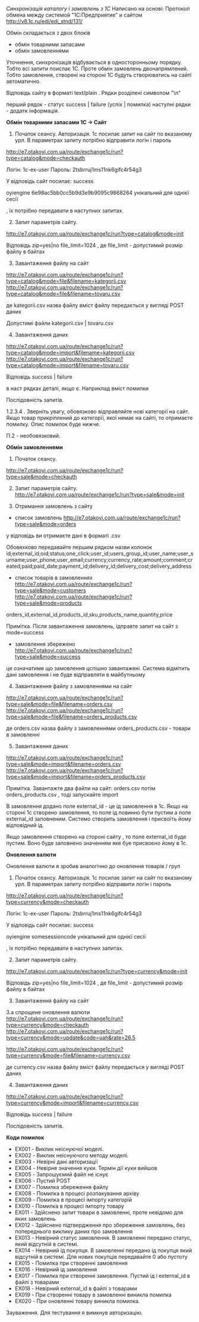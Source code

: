 *Синхронізація каталогу і замовлень з 1C*
Написано на основі:
Протокол обмена между системой "1С:Предприятие" и сайтом
http://v8.1c.ru/edi/edi_stnd/131/

Обмін складається з двох блоків
 - обмін товарними запасами
 - обмін замовленнями 
 
 Уточнення, синхронізація відбувається в односторонньому порядку. 
 Тобто всі запити поислає 1С. Проте обмін замовлень двонапрямлений. 
 Тобто замовлення, створені на стороні 1С будуть створюватись на сайті 
 автоматично.  
 
 Відповідь сайту в форматі text/plain . Рядки розділені символом "\n" 
  
  перший рядок - статус success | failure (успіх | помилка)
  наступні рядки - додатк інформація.
  
  
 
 **Обмін товарними запасами 1С -> Сайт**
 
 1. Початок сеансу. Авторизація. 1с посилає запит на сайт по вказаному урл.
 В параметрах запиту потрібно відправити логін і пароль
 
 http://e7.otakoyi.com.ua/route/exchange1c/run?type=catalog&mode=checkauth
 
 Логін: 1c-ex-user
 Пароль: 2tsbrruj1ms11nk6gifc4r54g3
 
 
 У відповідь сайт посилає:
 success
 
 oyiengine
 6e98ac5bb0cc5b9d3e9b9095c9868264 унікальний для однієї сесії
 
 , їх потрібно передавати в наступних запитах.
 
 2. Запит параметрів сайту. 
 
 http://e7.otakoyi.com.ua/route/exchange1c/run?type=catalog&mode=init
 
 Відповідь
 zip=yes|no
 file_limit=1024
 , де file_limit - допустимий розмір файлу в байтах
 
 3. Завантаження файлу на сайт
 
 http://e7.otakoyi.com.ua/route/exchange1c/run?type=catalog&mode=file&filename=kategorii.csv
 http://e7.otakoyi.com.ua/route/exchange1c/run?type=catalog&mode=file&filename=tovaru.csv
  
  де kategorii.csv назва файлу
  вміст файлу передається у вигляді POST даних
  
  Допустимі файли 
  kategorii.csv | tovaru.csv
  
  4. Завантаження даних 
  
 http://e7.otakoyi.com.ua/route/exchange1c/run?type=catalog&mode=import&filename=kategorii.csv
 http://e7.otakoyi.com.ua/route/exchange1c/run?type=catalog&mode=import&filename=tovaru.csv
 
 Відповідь
 success | failure
 
 в наст рядках деталі, якщо є. Наприклад вміст помилки
  
 Послідовність запитів.
 
 1.2.3.4 . Зверніть увагу, обовязково відправляйте нові категорії на сайт.
  Якщо товар прикріплений до категорії, якої немає на сайті, то отримаєте помилку. Опис помилок буде нижче.
   
   П.2 - необовязковий.
  
 **Обмін замовленнями**
  
   1. Початок сеансу. 
   
   http://e7.otakoyi.com.ua/route/exchange1c/run?type=sale&mode=checkauth
   
   2. Запит параметрів сайту. 
   http://e7.otakoyi.com.ua/route/exchange1c/run?type=sale&mode=init
   
   3. Отримання замовлень з сайту
   
   - список замовлень 
   http://e7.otakoyi.com.ua/route/exchange1c/run?type=sale&mode=orders
   
   у відповідь ви отримаєте дані в форматі .csv

   Обовяхково передавайте першим рядком назви колонок
   id;external_id;oid;status;one_click;user_id;users_group_id;user_name;user_surname;user_phone;user_email;currency;currency_rate;amount;comment;created;paid;paid_date;payment_id;delivery_id;delivery_cost;delivery_address
   
   - список товарів в замовленнях
   http://e7.otakoyi.com.ua/route/exchange1c/run?type=sale&mode=customers
   http://e7.otakoyi.com.ua/route/exchange1c/run?type=sale&mode=products
   
   orders_id,external_id,products_id,sku,products_name,quantity,price
   
   Примітка. Після завантаження замовлень, ідправте запит на сайт з mode=success 
   
   - замовлення збережено
   http://e7.otakoyi.com.ua/route/exchange1c/run?type=sale&mode=success
   
   це означатиме що замовлення цспішно завантажені.
    Система відмітить дані замовлення і не буде відправляти в майбутньому
    
   4. Завантаження файлу з замовленнями на сайт
   
 http://e7.otakoyi.com.ua/route/exchange1c/run?type=sale&mode=file&filename=orders.csv
 http://e7.otakoyi.com.ua/route/exchange1c/run?type=sale&mode=file&filename=orders_products.csv
  
  де orders.csv назва файлу з замовленнями
  orders_products.csv - товари в замовленні
  
  5. Завантаження даних 
  
 http://e7.otakoyi.com.ua/route/exchange1c/run?type=sale&mode=import&filename=orders.csv
 http://e7.otakoyi.com.ua/route/exchange1c/run?type=sale&mode=import&filename=orders_products.csv
 
 Примітка. Завантажте два файли на сайт: orders.csv потім orders_products.csv , тоді запускайте import
 
 В замовлення додано поле external_id - це ід замовлення в 1с. Якщо на стороні 1с створено замовлення, то 
 поле ід повинно бути пустим а поле external_id заповненим. Системо створить замовлення і присвоїть йому відповідний ід.
 
 Якщо замовлення створено на стороні сайту , то поле external_id буде пустим. 
 Воно буде заповнено значенням яке буе присвоєно йому в 1с.
 
 **Оновлення валюти**
 
  Оновлення валюти я зробив аналогічно до оновлення товарів / груп
 
  1. Початок сеансу. Авторизація. 1с посилає запит на сайт по вказаному урл.
  В параметрах запиту потрібно відправити логін і пароль
  
  http://e7.otakoyi.com.ua/route/exchange1c/run?type=currency&mode=checkauth
  
  Логін: 1c-ex-user
  Пароль: 2tsbrruj1ms11nk6gifc4r54g3
  
  
  У відповідь сайт посилає:
  success
  
  oyiengine
  somesessioncode унікальний для однієї сесії
  
  , їх потрібно передавати в наступних запитах.
  
  2. Запит параметрів сайту. 
  
  http://e7.otakoyi.com.ua/route/exchange1c/run?type=currency&mode=init
  
  Відповідь
  zip=yes|no
  file_limit=1024
  , де file_limit - допустимий розмір файлу в байтах
  
  3. Завантаження файлу на сайт

  3.a спрощене оновлення валюти
  http://e7.otakoyi.com.ua/route/exchange1c/run?type=currency&mode=checkauth
  http://e7.otakoyi.com.ua/route/exchange1c/run?type=currency&mode=update&code=uah&rate=26.5
  
  
  http://e7.otakoyi.com.ua/route/exchange1c/run?type=currency&mode=file&filename=currency.csv
   
   де currency.csv назва файлу
   вміст файлу передається у вигляді POST даних
   
   4. Завантаження даних 
   
  http://e7.otakoyi.com.ua/route/exchange1c/run?type=currency&mode=import&filename=currency.csv
  
  Відповідь
  success | failure
   
  Послідовність запитів.
 
 **Коди помилок**
 
 - EX001 - Виклик неіснуючої моделі.
 - EX002 - Виклик неіснуючого методу моделі.
 - EX003 - Невірні дані авторизації
 - EX004 - Невірне значення куки. Термін дії куки вийшов
 - EX005 - Запрошуємий файл не існує
 - EX006 - Пустий POST
 - EX007 - Помилка збереження файлу 
 - EX008 - Помилка в процесі розпакування архіву
 - EX009 - Помилка в процесі імпорту категорій
 - EX010 - Помилка в процесі імпорту товару
 - EX011 - Здійснено запит товари в замовленні, проте невідомо для яких замовлень
 - EX012 - Здійснено підтвердження про збереження замовлень, без попереднього виклику даних про замовлення
 - EX013 - Невірний статус замовлення. В замовленні передано статус, який відсутній в системі.
 - EX014 - Невірний ід покупця. В замовленні передано ід покупця який відсутній в системі. Для нових покупців передавайте 0 або пустоту
 - EX015 - Помилка при створенні замовлення
 - EX016 - Невірний ід замовлення 
 - EX017 - Помилка при створенні замовлення. Пустий ід і external_id в файлі з товарами
 - EX018 - Невірний external_id в файлі з товарами
 - EX019 - При створенні товару в замовленні виникла помилка
 - EX020 - При оновленні товару виникла помилка.
 
 
 Зауваження. Для тестування я вимкнув авторизацію. 